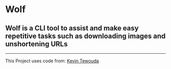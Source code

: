 # **Wolf**
## Wolf is a CLI tool to assist and make easy repetitive tasks such as downloading images and unshortening URLs 
---
This Project uses code from: [Kevin Tewouda](https://lewoudar.medium.com/click-a-beautiful-python-library-to-write-cli-applications-9c8154847066)

